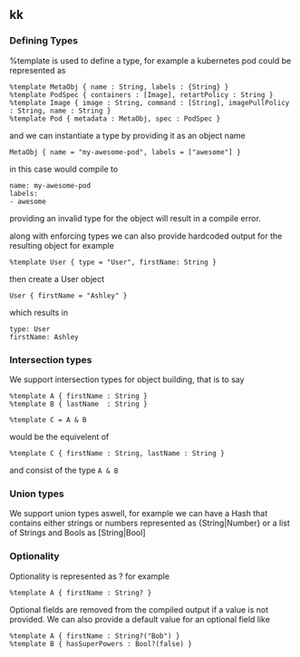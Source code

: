 ## kk 

### Defining Types 

%template is used to define a type, for example a kubernetes pod could be represented as 

    %template MetaObj { name : String, labels : {String} }
    %template PodSpec { containers : [Image], retartPolicy : String }
    %template Image { image : String, command : [String], imagePullPolicy : String, name : String }
    %template Pod { metadata : MetaObj, spec : PodSpec }

and we can instantiate a type by providing it as an object name 

    MetaObj { name = "my-awesome-pod", labels = ["awesome"] }

in this case would compile to 
 
    name: my-awesome-pod
    labels: 
    - awesome

providing an invalid type for the object will result in a compile error.

along with enforcing types we can also provide hardcoded output for the resulting object
for example

    %template User { type = "User", firstName: String }
 
then create a User object 

    User { firstName = "Ashley" }

which results in

    type: User
    firstName: Ashley

### Intersection types 

We support intersection types for object building, that is to say
 
    %template A { firstName : String }
    %template B { lastName  : String }
 
    %template C = A & B  
 
would be the equivelent of 
 
    %template C { firstName : String, lastName : String }

and consist of the type `A & B`

### Union types 

We support union types aswell, for example we can have a Hash that contains either strings 
or numbers represented as {String|Number} or a list of Strings and Bools as \[String|Bool]

### Optionality 

Optionality is represented as ? for example 
 
    %template A { firstName : String? }
 
Optional fields are removed from the compiled output if a value is not provided. 
We can also provide a default value for an optional field like 
 
    %template A { firstName : String?("Bob") }
    %template B { hasSuperPowers : Bool?(false) }